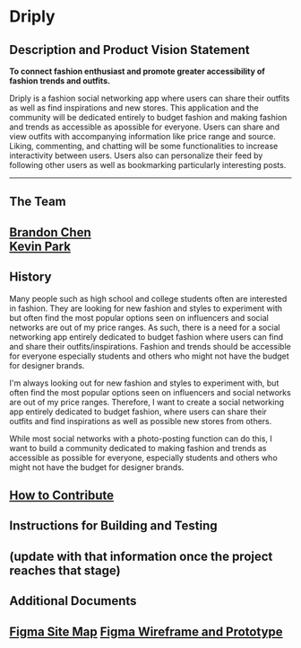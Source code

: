 # Driply

## Description and Product Vision Statement

**To connect fashion enthusiast and promote greater accessibility of fashion trends and outfits.**

Driply is a fashion social networking app  where users can share their outfits as well as find inspirations and new stores. This application and the community will be dedicated entirely to budget fashion and making fashion and trends as accessible as apossible for everyone. Users can share and view outfits with accompanying information like price range and source. Liking, commenting, and chatting will be some functionalities to increase interactivity between users. Users also can personalize their feed by following other users as well as bookmarking particularly interesting posts.

---
## The Team

[Brandon Chen](https://github.com/b-chen00) <br>
[Kevin Park](https://github.com/kevincwpark)
---
## History

Many people such as high school and college students often are interested in fashion. They are looking for new fashion and styles to experiment with but often find the most popular options seen on influencers and social networks are out of my price ranges. As such, there is a need for a social networking app entirely dedicated to budget fashion where users can find and share their outfits/inspirations. Fashion and trends should be accessible for everyone especially students and others who might not have the budget for designer brands.

I'm always looking out for new fashion and styles to experiment with, but often find the most popular options seen on influencers and social networks are out of my price ranges. Therefore, I want to create a social networking app entirely dedicated to budget fashion, where users can share their outfits and find inspirations as well as possible new stores from others.

While most social networks with a photo-posting function can do this, I want to build a community dedicated to making fashion and trends as accessible as possible for everyone, especially students and others who might not have the budget for designer brands.

[How to Contribute](./CONTRIBUTING.md)
---
## Instructions for Building and Testing

(update with that information once the project reaches that stage)
---
## Additional Documents

[Figma Site Map](https://www.figma.com/file/GDSuo2aF4WtsP4yC0udytx/Driply-Site-Map?node-id=0%3A1&t=xS0gTKp5Jl3fxWuG-1)
[Figma Wireframe and Prototype](https://www.figma.com/file/K1GxXaFQa89F1rCprwuhIf/Driply?node-id=0%3A1&t=r2VuqVoeON8Y47Tl-0)
---